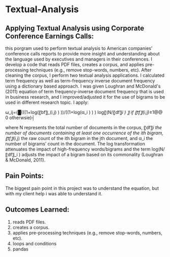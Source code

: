 # Textual-Analysis
## Applying Textual Analysis using Corporate Conference Earnings Calls:
this porgram used to perform textual analysis to American companies’ conference calls reports to provide more insight and understanding about the language used by executives and managers in their conferences. I develop a code that reads PDF files, creates a corpus, and applies pre-processing techniques (e.g., remove stop-words, numbers, etc). After cleaning the corpus, I perform two textual analysis applications. I calculated term frequency as well as term-frequency inverse document frequency using a dictionary based approach. I was given Loughran and McDonald's (2011) equation of term frequency-inverse document frequency that is used in business research, and I improved/adjusted it for the use of bigrams to be used in different research topic. 
I apply:


ω_ij={█(((1+log⁡(〖bf〗_(i,j) ) ))/((1+log⁡(α_i ) ) )  log⁡〖(N/〖df〗_i )        〗  if 〖tf〗_(i,j)≥1@@  0                                               otherwsie)┤


where N represents the total number of documents in the corpus, 〖df〗_i the number of documents containing at least one occurrence of the ith bigram, 〖tf〗_(i,j) the raw count of the ith bigram in the jth document, and α_i  the number of bigrams’ count in the document. The log transformation attenuates the impact of high-frequency words/bigrams and the term log⁡(N/〖df〗_i ) adjusts the impact of a bigram based on its commonality (Loughran & McDonald, 2011). 
## Pain Points:
The biggest pain point in this project was to understand the equation, but with my client help i was able to understand it.
## Outcomes Learned:
1. reads PDF files.
2. creates a corpus.
3. applies pre-processing techniques (e.g., remove stop-words, numbers, etc).
4. loops and conditions 
5. pandas 

